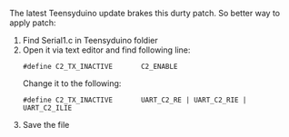 The latest Teensyduino update brakes this durty patch.
So better way to apply patch:
1. Find Serial1.c in Teensyduino foldier
2. Open it via text editor and find following line:
   ```
   #define C2_TX_INACTIVE		C2_ENABLE
   ```
   Change it to the following:
   ```
   #define C2_TX_INACTIVE		UART_C2_RE | UART_C2_RIE | UART_C2_ILIE
   ```
4. Save the file

